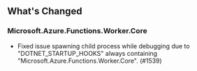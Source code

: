 ## What's Changed

<!-- Please add your release notes in the following format:
- My change description (#PR/#issue)
-->

### Microsoft.Azure.Functions.Worker.Core <version>

- Fixed issue spawning child process while debugging due to "DOTNET_STARTUP_HOOKS" always containing "Microsoft.Azure.Functions.Worker.Core". (#1539)
